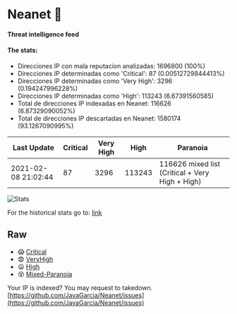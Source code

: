 # Neanet :hocho:
#### Threat intelligence feed
#### The stats:

- Direcciones IP con mala reputacion analizadas: 1696800 (100%)
- Direcciones IP determinadas como 'Critical':  87 (0.00512729844413%)
- Direcciones IP determinadas como 'Very High':  3296 (0.194247996228%)
- Direcciones IP determinadas como 'High':  113243 (6.67391560585)
- Total de direcciones IP indexadas en Neanet:  116626 (6.87329090052%)
- Total de direcciones IP descartadas en Neanet:  1580174 (93.1267090995%)

| Last Update | Critical | Very High | High | Paranoia |
| --- | --- | --- | --- | --- |
| 2021-02-08 21:02:44 | 87 | 3296 | 113243 | 116626 mixed list (Critical + Very High + High)|

![Stats](https://docs.google.com/spreadsheets/d/e/2PACX-1vSnaNMIXVabIpDJjufMlzH7poXnshF3mgd8Is1g9ytUEzVsP5my4Trn8f-xkoLLQ38xpL3HtmUexLo6/pubchart?oid=501124687&format=image)

For the historical stats go to: [link](/stats.csv)
## Raw
- :scream: [Critical](https://raw.githubusercontent.com/JavaGarcia/Neanet/master/blacklists/neanet_critical.txt)
- :fearful: [VeryHigh](https://raw.githubusercontent.com/JavaGarcia/Neanet/master/blacklists/neanet_veryHigh.txtt)
- :frowning: [High](https://raw.githubusercontent.com/JavaGarcia/Neanet/master/blacklists/neanet_high.txt)
- :dizzy_face: [Mixed-Paranoia](https://raw.githubusercontent.com/JavaGarcia/Neanet/master/blacklists/neanet_all.txt)


Your IP is indexed? You may request to takedown. [https://github.com/JavaGarcia/Neanet/issues](https://github.com/JavaGarcia/Neanet/issues)



























































































































































































































































































































































































































































































































































































































































































































































































































































































































































































































































































































































































































































































































































































































































































































































































































































































































































































































































































































































































































































































































































































































































































































































































































































































































































































































































































































































































































































































































































































































































































































































































































































































































































































































































































































































































































































































































































































































































































































































































































































































































































































































